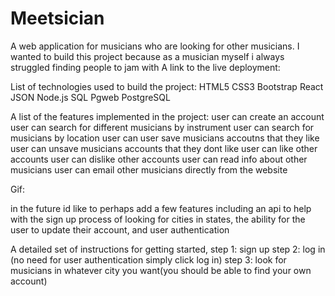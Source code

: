 # Meetsician

A web application for musicians who are looking for other musicians.
I wanted to build this project because as a musician myself i always struggled finding people to jam with
A link to the live deployment:

List of technologies used to build the project:
HTML5
CSS3
Bootstrap
React
JSON
Node.js
SQL
Pgweb
PostgreSQL

A list of the features implemented in the project:
user can create an account
user can search for different musicians by instrument
user can search for musicians by location
user can user save musicians accoutns that they like
user can unsave musicians accounts that they dont like
user can like other accounts
user can dislike other accounts
user can read info about other musicians
user can email other musicians directly from the website

Gif:

in the future id like to perhaps add a few features including an api to help with the sign up process of looking for cities in states,
the ability for the user to update their account, and user authentication

A detailed set of instructions for getting started,
step 1: sign up
step 2: log in (no need for user authentication simply click log in)
step 3: look for musicians in whatever city you want(you should be able to find your own account)
